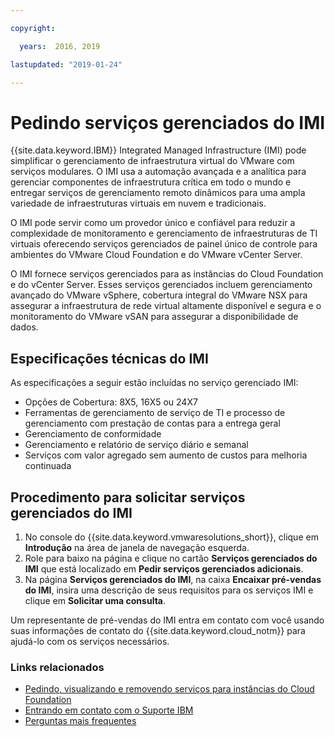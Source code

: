 ```yaml
---

copyright:

  years:  2016, 2019

lastupdated: "2019-01-24"

---
```


# Pedindo serviços gerenciados do IMI

{{site.data.keyword.IBM}} Integrated Managed Infrastructure (IMI) pode simplificar o gerenciamento de infraestrutura virtual do VMware com serviços modulares. O IMI usa a automação avançada e a analítica para gerenciar componentes de infraestrutura crítica em todo o mundo e entregar serviços de gerenciamento remoto dinâmicos para uma ampla variedade de infraestruturas virtuais em nuvem e tradicionais.

O IMI pode servir como um provedor único e confiável para reduzir a complexidade de monitoramento e gerenciamento de infraestruturas de TI virtuais oferecendo serviços gerenciados de painel único de controle para ambientes do VMware Cloud Foundation e do VMware vCenter Server.

O IMI fornece serviços gerenciados para as instâncias do Cloud Foundation e do vCenter Server. Esses serviços gerenciados incluem gerenciamento avançado do VMware vSphere, cobertura integral do VMware NSX para assegurar a infraestrutura de rede virtual altamente disponível e segura e o monitoramento do VMware vSAN para assegurar a disponibilidade de dados.

## Especificações técnicas do IMI

As especificações a seguir estão incluídas no serviço gerenciado IMI:

* Opções de Cobertura: 8X5, 16X5 ou 24X7
* Ferramentas de gerenciamento de serviço de TI e processo de gerenciamento com prestação de contas para a entrega geral
* Gerenciamento de conformidade
* Gerenciamento e relatório de serviço diário e semanal
* Serviços com valor agregado sem aumento de custos para melhoria continuada

## Procedimento para solicitar serviços gerenciados do IMI

1. No console do {{site.data.keyword.vmwaresolutions_short}}, clique em **Introdução** na área de janela de navegação esquerda.
2. Role para baixo na página e clique no cartão **Serviços gerenciados do IMI** que está localizado em **Pedir serviços gerenciados adicionais**.
3. Na página **Serviços gerenciados do IMI**, na caixa **Encaixar pré-vendas do IMI**, insira uma descrição de seus requisitos para os serviços IMI e clique em **Solicitar uma consulta**.

Um representante de pré-vendas do IMI entra em contato com você usando suas informações de contato do {{site.data.keyword.cloud_notm}} para ajudá-lo com os serviços necessários.

### Links relacionados

* [Pedindo, visualizando e removendo serviços para instâncias do Cloud Foundation](/docs/services/vmwaresolutions/sddc/sd_addingremovingservices.html)
* [Entrando em contato com o Suporte IBM](/docs/services/vmwaresolutions/vmonic/trbl_support.html)
* [Perguntas mais frequentes](/docs/services/vmwaresolutions/vmonic/faq.html)
